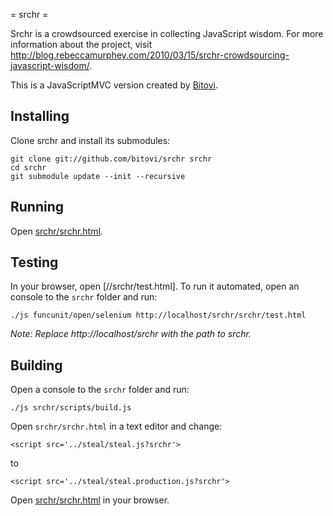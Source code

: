 = srchr =

Srchr is a crowdsourced exercise in collecting JavaScript 
wisdom. For more information about the project, visit 
http://blog.rebeccamurphey.com/2010/03/15/srchr-crowdsourcing-javascript-wisdom/.

This is a JavaScriptMVC version created by [Bitovi](http://bitovi.com).  

## Installing

Clone srchr and install its submodules:

    git clone git://github.com/bitovi/srchr srchr
    cd srchr
    git submodule update --init --recursive

## Running

Open [srchr/srchr.html](srchr/srchr.html).

## Testing

In your browser, open [//srchr/test.html]. To run it automated, open an console to 
the `srchr` folder and run:

    ./js funcunit/open/selenium http://localhost/srchr/srchr/test.html
    
_Note: Replace http://localhost/srchr with the path to srchr._

## Building

Open a console to the `srchr` folder and run:

    ./js srchr/scripts/build.js
    
Open `srchr/srchr.html` in a text editor and change:

    <script src='../steal/steal.js?srchr'>  
    
to

    <script src='../steal/steal.production.js?srchr'>  
    
Open [srchr/srchr.html](srchr/srchr.html) in your browser.